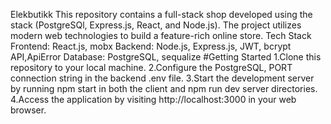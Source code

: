 Elekbutikk
This repository contains a full-stack shop developed using the stack (PostgreSQl, Express.js, React, and Node.js). The project utilizes modern web technologies to build a feature-rich online store. Tech Stack Frontend: React.js, mobx Backend: Node.js, Express.js, JWT, bcrypt API,ApiError Database: PostgreSQL, sequalize #Getting Started 1.Clone this repository to your local machine. 2.Configure the PostgreSQL, PORT connection string in the backend .env file. 3.Start the development server by running npm start in both the client and npm run dev server directories. 4.Access the application by visiting http://localhost:3000 in your web browser.
